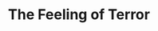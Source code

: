 ---
layout: other-video
permalink: /the-feeling-of-terror
title: The Feeling of Terror
video_number: 42
release_date: 1997-01-01
description: |
  A montage of horror clips set to music from the video game Killer Instinct. I used professional analog editing equipment at the time, while taking a summer class for video.
cast: 
video_id: lvO5iI-u6C8
bitchute_id: 
archive_id: 
video_available: true
medium: music video
old_cm_description: |
  While taking some summer video production classes at the University of the Arts, I got to use some analog editing gear for my first time and edited a remake of one of my "Monster Music Videos" (filmography 96). This time, I was able to get the cuts just right and time it precisely with the music, the same way I envisioned it in my mind. It's chilling! This video is important to my career, because it marked the end of my amateurish in-camera editing method. Even though I had no editing gear of my own, two vcr's had to do.
james_old_star_rating: 5
james_old_number_rating: 10
---